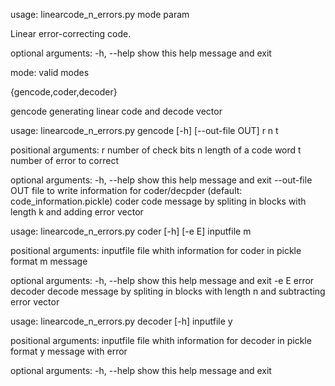 usage: linearcode_n_errors.py mode param

Linear error-correcting code.

optional arguments: -h, --help show this help message and exit

mode: valid modes

{gencode,coder,decoder}

gencode generating linear code and decode vector

usage: linearcode_n_errors.py gencode [-h] [--out-file OUT] r n t

positional arguments:
  r               number of check bits
  n               length of a code word
  t               number of error to correct

optional arguments:
  -h, --help      show this help message and exit
  --out-file OUT  file to write information for coder/decpder (default:
                  code_information.pickle)
coder code message by spliting in blocks with length k and adding error vector

usage: linearcode_n_errors.py coder [-h] [-e E] inputfile m

positional arguments:
  inputfile   file whith information for coder in pickle format
  m           message

optional arguments:
  -h, --help  show this help message and exit
  -e E        error
decoder decode message by spliting in blocks with length n and subtracting error vector

usage: linearcode_n_errors.py decoder [-h] inputfile y

positional arguments:
  inputfile   file whith information for decoder in pickle format
  y           message with error

optional arguments:
  -h, --help  show this help message and exit
